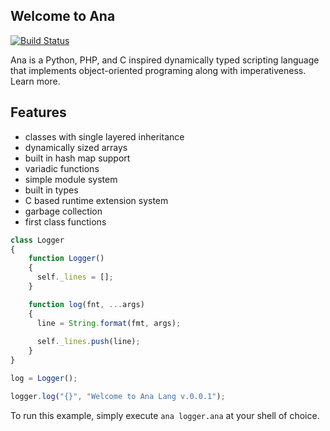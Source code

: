 ## Welcome to Ana
[![Build Status](https://travis-ci.com/analang/ana.svg?branch=master)](https://travis-ci.com/analang/ana)

Ana is a Python, PHP, and C inspired dynamically typed scripting language that implements object-oriented programing along with imperativeness. Learn more.

## Features

-	classes with single layered inheritance
-	dynamically sized arrays
-	built in hash map support
-	variadic functions
-	simple module system
-	built in types
-	C based runtime extension system
-	garbage collection
-	first class functions

```javascript
class Logger 
{
    function Logger()
    {
      self._lines = [];
    }

    function log(fnt, ...args)
    {
      line = String.format(fmt, args);
      
      self._lines.push(line);
    }
}

log = Logger();

logger.log("{}", "Welcome to Ana Lang v.0.0.1");
```

To run this example, simply execute `ana logger.ana` at your shell of choice.
